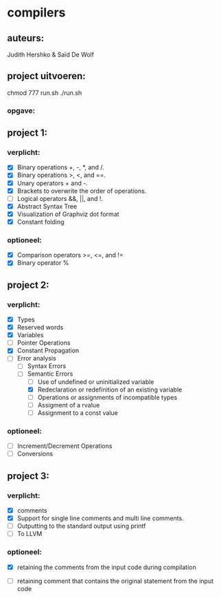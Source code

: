 # compilers

## auteurs:

Judith Hershko & Saïd De Wolf

## project uitvoeren:

chmod 777 run.sh
./run.sh

### opgave:

## project 1:

### verplicht:

- [x] Binary operations +, -, *, and /.
- [x] Binary operations >, <, and ==.
- [x] Unary operators + and -.
- [x] Brackets to overwrite the order of operations.
- [ ] Logical operators &&, ||, and !.
- [x] Abstract Syntax Tree
- [x] Visualization of Graphviz dot format
- [x] Constant folding

### optioneel:

- [x] Comparison operators >=, <=, and !=
- [x] Binary operator %

## project 2:

### verplicht:

- [x] Types
- [x] Reserved words
- [x] Variables
- [ ] Pointer Operations
- [x] Constant Propagation
- [ ] Error analysis
  - [ ] Syntax Errors
  - [ ] Semantic Errors
    - [ ] Use of undefined or uninitialized variable
    - [x] Redeclaration or redefinition of an existing variable
    - [ ] Operations or assignments of incompatible types
    - [ ] Assigment of a rvalue
    - [ ] Assignment to a const value

### optioneel:

- [ ] Increment/Decrement Operations
- [ ] Conversions

## project 3:

### verplicht:

- [x]  comments
- [x]  Support for single line comments and multi line comments.
- [ ]  Outputting to the standard output using printf
- [ ]  To LLVM

### optioneel:

- [x]  retaining the comments from the input code during compilation
- [ ]  retaining comment that contains the original statement from the input code

